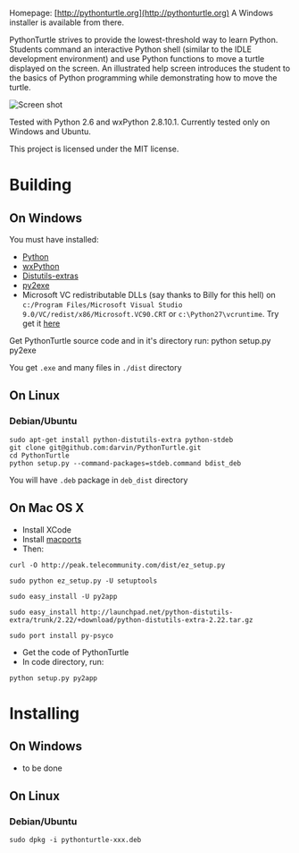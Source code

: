 Homepage: [http://pythonturtle.org](http://pythonturtle.org)
A Windows installer is available from there.

PythonTurtle strives to provide the lowest-threshold way to learn Python. Students command an interactive Python shell (similar to the IDLE development environment) and use Python functions to move a turtle displayed on the screen. An illustrated help screen introduces the student to the basics of Python programming while demonstrating how to move the turtle.

![Screen shot](http://pythonturtle.org/screenshot.gif)

Tested with Python 2.6 and wxPython 2.8.10.1. Currently tested only on Windows and Ubuntu.

This project is licensed under the MIT license.

# Building

## On Windows

You must have installed:

 - [Python](http://www.activestate.com/activepython)
 - [wxPython](http://www.wxpython.org/)
 - [Distutils-extras](https://launchpad.net/python-distutils-extra)
 - [py2exe](http://www.py2exe.org/)
 - Microsoft VC redistributable DLLs (say thanks to Billy for this hell) on `c:/Program Files/Microsoft Visual Studio 9.0/VC/redist/x86/Microsoft.VC90.CRT` or `c:\Python27\vcruntime`. Try get it [here](http://www.microsoft.com/downloads/details.aspx?familyid=32bc1bee-a3f9-4c13-9c99-220b62a191ee&displaylang=en)

Get PythonTurtle source code and in it's directory run:
    python setup.py py2exe

You get `.exe` and many files in `./dist` directory

## On Linux

### Debian/Ubuntu

    sudo apt-get install python-distutils-extra python-stdeb 
    git clone git@github.com:darvin/PythonTurtle.git
    cd PythonTurtle
    python setup.py --command-packages=stdeb.command bdist_deb

You will have `.deb` package in `deb_dist` directory


## On Mac OS X

 - Install XCode
 - Install [macports](http://www.macports.org/)
 - Then:

`curl -O http://peak.telecommunity.com/dist/ez_setup.py`

`sudo python ez_setup.py -U setuptools`

`sudo easy_install -U py2app`

`sudo easy_install http://launchpad.net/python-distutils-extra/trunk/2.22/+download/python-distutils-extra-2.22.tar.gz`

`sudo port install py-psyco`


 - Get the code of PythonTurtle
 - In code directory, run:

`python setup.py py2app`

# Installing

## On Windows

- to be done

## On Linux

### Debian/Ubuntu

    sudo dpkg -i pythonturtle-xxx.deb
